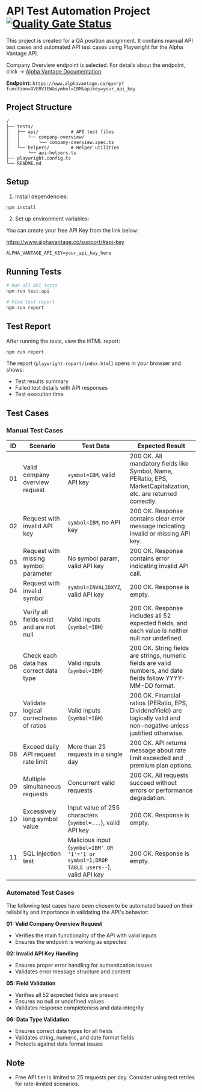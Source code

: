 # API Test Automation Project  [![Quality Gate Status](https://sonarcloud.io/api/project_badges/measure?project=furkanyy_payrails-assignment&metric=alert_status)](https://sonarcloud.io/summary/new_code?id=furkanyy_payrails-assignment)

This project is created for a QA position assignment. It contains manual API test cases and automated API test cases using Playwright for the Alpha Vantage API.

Company Overview endpoint is selected. For details about the endpoint, click -> [Alpha Vantage Documentation](https://www.alphavantage.co/documentation/#company-overview).

**Endpoint:** `https://www.alphavantage.co/query?function=OVERVIEW&symbol=IBM&apikey=your_api_key`

## Project Structure
```
/
├── tests/
│   ├── api/            # API test files
│   │   └── company-overview/
│   │       └── company-overview.spec.ts
│   └── helpers/        # Helper utilities
│       └── api-helpers.ts
├── playwright.config.ts
└── README.md
```

## Setup

1. Install dependencies:
```bash
npm install
```

2. Set up environment variables:

You can create your free API Key from the link below:

https://www.alphavantage.co/support/#api-key

```
ALPHA_VANTAGE_API_KEY=your_api_key_here
```

## Running Tests

```bash
# Run all API tests
npm run test:api

# View test report
npm run report
```

## Test Report

After running the tests, view the HTML report:
```bash
npm run report
```

The report (`playwright-report/index.html`) opens in your browser and shows:
- Test results summary
- Failed test details with API responses
- Test execution time

## Test Cases

### Manual Test Cases

| ID | Scenario | Test Data | Expected Result |
|----|----------|-----------|-----------------|
| 01 | Valid company overview request | `symbol=IBM`, valid API key | 200 OK. All mandatory fields like Symbol, Name, PERatio, EPS, MarketCapitalization, etc. are returned correctly. |
| 02 | Request with invalid API key | `symbol=IBM`, no API key | 200 OK. Response contains clear error message indicating invalid or missing API key. |
| 03 | Request with missing symbol parameter | No symbol param, valid API key | 200 OK. Response contains error indicating invalid API call. |
| 04 | Request with invalid symbol | `symbol=INVALIDXYZ`, valid API key | 200 OK. Response is empty. |
| 05 | Verify all fields exist and are not null | Valid inputs (`symbol=IBM`) | 200 OK. Response includes all 52 expected fields, and each value is neither null nor undefined. |
| 06 | Check each data has correct data type | Valid inputs (`symbol=IBM`) | 200 OK. String fields are strings, numeric fields are valid numbers, and date fields follow YYYY-MM-DD format. |
| 07 | Validate logical correctness of ratios | Valid inputs (`symbol=IBM`) | 200 OK. Financial ratios (PERatio, EPS, DividendYield) are logically valid and non-negative unless justified otherwise. |
| 08 | Exceed daily API request rate limit | More than 25 requests in a single day | 200 OK. API returns message about rate limit exceeded and premium plan options. |
| 09 | Multiple simultaneous requests | Concurrent valid requests | 200 OK. All requests succeed without errors or performance degradation. |
| 10 | Excessively long symbol value  | Input value of 255 characters (`symbol=...`), valid API key | 200 OK. Response is empty. |
| 11 | SQL Injection test | Malicious input (`symbol=IBM' OR '1'='1 or symbol=1;DROP TABLE users--`), valid API key | 200 OK. Response is empty. |

### Automated Test Cases

The following test cases have been chosen to be automated based on their reliability and importance in validating the API's behavior:

**01: Valid Company Overview Request**
- Verifies the main functionality of the API with valid inputs
- Ensures the endpoint is working as expected

**02: Invalid API Key Handling**
- Ensures proper error handling for authentication issues
- Validates error message structure and content

**05: Field Validation**
- Verifies all 52 expected fields are present
- Ensures no null or undefined values
- Validates response completeness and data integrity

**06: Data Type Validation**
- Ensures correct data types for all fields
- Validates string, numeric, and date format fields
- Protects against data format issues

## Note

- Free API tier is limited to 25 requests per day. Consider using test retries for rate-limited scenarios.


